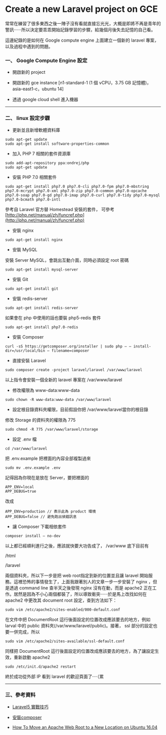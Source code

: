 # Create a new Laravel project on GCE

常常在練習了很多東西之後一陣子沒有看就直接忘光光，大概是即將不再是青年的警訊······所以決定要乖乖開始記錄學習的步驟，給幾個月後失去記憶的自己看。

這邊紀錄的是如何在 Google compute engine 上面建立一個新的 laravel 專案，以及過程中遇到的問題。

### 一、 Google Compute Engine 設定

* 開啟新的 project

* 開啟新的 gce instance \[n1-standard-1 \(1 個 vCPU，3.75 GB 記憶體\)，asia-east1-c，ubuntu 14\]

* 透過 google cloud shell 進入機器

---

### 二、 linux 設定步驟

* 更新並且新增軟體資料庫

```
sudo apt-get update
sudo apt-get install software-properties-common
```

* 加入 PHP 7 相關的套件資源庫

```
sudo add-apt-repository ppa:ondrej/php
sudo apt-get update
```

* 安裝 PHP 7.0 相關套件

```
sudo apt-get install php7.0 php7.0-cli php7.0-fpm php7.0-mbstring php7.0-mcrypt php7.0-xml php7.0-zip php7.0-common php7.0-opcache php7.0-soap php7.0-gd php7.0-imap php7.0-curl php7.0-tidy php7.0-mysql php7.0-bcmath php7.0-intl
```

參考自 Laravel 官方替 Homestead 安裝的套件， 可參考 [http://php.net/manual/zh/funcref.php](http://php.net/manual/zh/funcref.php)

* 安裝 nginx

```
sudo apt-get install nginx
```

* 安裝 MySQL

安裝 Server MySQL，會跳出互動介面，同時必須設定 root 密碼

```
sudo apt-get install mysql-server
```

* 安裝 Git

```
sudo apt-get install git
```

* 安裝 redis-server

```
sudo apt-get install redis-server
```

如果會在 php 中使用的話也要裝 php5-redis 套件

```
sudo apt-get install php7.0-redis
```

* 安裝 Composer

```
curl -sS https://getcomposer.org/installer | sudo php — — install-dir=/usr/local/bin — filename=composer
```

* 直接安裝 Laravel

```
sudo composer create -project laravel/laravel /var/www/laravel
```

以上指令會安裝一個全新的 laravel 專案在 /var/www/laravel

* 修改權限為 www-data:www-data 

```
sudo chown -R www-data:www-data /var/www/laravel
```

* 設定根目錄資料夾權限，目前假設你把 /var/www/laravel當你的根目錄

修改 Storage 的資料夾的權限為 775

```
sudo chmod -R 775 /var/www/laravel/storage
```

* 設定 .env 檔

```
cd /var/www/laravel
```

把 .env.example 把裡面的內容全部複製過來

```
sudo mv .env.example .env
```

記得因為你現在是放在 Server，要把裡面的

```
APP_ENV=local
APP_DEBUG=true
```

改成

```
APP_ENV=production // 表示此為 product 環境
APP_DEBUG=false // 避免跑出偵錯訊息
```

* 讓 Composer 下載相依套件

```
composer install — no-dev
```

以上都已經順利進行之後，應該就快要大功告成了， /var/www 底下目前有

/html

/laravel

兩個資料夾，所以下一步是把 web root指定到新的位置並且讓 laravel 開始服務。這裡恐怖的事情發生了，上面我跟著別人的文章一步一步安裝了 nginx ，但是透過 command line 查半天之後發現 nginx 沒有在動，而是 apache2 正在工作。居然是因為不小心兩個都裝了，所以導致衝突······於是馬上改找如何在 apache2 中更改其 document root 設定，查到方法如下：

```
sudo vim /etc/apache2/sites-enabled/000-default.conf
```

在文件中把 DocumentRoot 這行後面設定的位置改成應該要去的地方，例如 larval 中的 public 資料夾\(/var/www/laravel/public\)。接著， ssl 部分的設定也要一併完成，所以

```
sudo vim /etc/apache2/sites-available/ssl-default.conf
```

同樣把 DocumentRoot 這行後面設定的位置改成應該要去的地方，為了讓設定生效，重新啟動 apache2

```
sudo /etc/init.d/apache2 restart
```

終於成功從外部 IP 看到 laravel 的歡迎頁面了····（累

___

### 三、參考資料
* [Laravel5 實戰技巧](https://abel_lee.gitbooks.io/laravel-5-in-real/content/Deploy/Laravel_Setup.html)

* [安裝composer](https://www.digitalocean.com/community/tutorials/how-to-install-and-use-composer-on-ubuntu-14-04)

* [How To Move an Apache Web Root to a New Location on Ubuntu 16.04](https://www.digitalocean.com/community/tutorials/how-to-move-an-apache-web-root-to-a-new-location-on-ubuntu-16-04)

